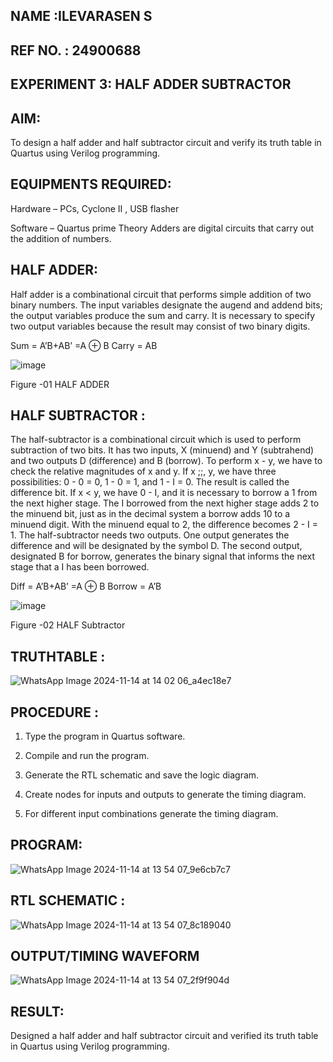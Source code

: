 ## NAME :ILEVARASEN S

## REF NO. : 24900688

## EXPERIMENT 3: HALF ADDER SUBTRACTOR

## AIM:

To design a half adder and half subtractor circuit and verify its truth table in Quartus using Verilog programming.

## EQUIPMENTS REQUIRED:

Hardware – PCs, Cyclone II , USB flasher 

Software – Quartus prime Theory Adders are digital circuits that carry out the addition of numbers.

## HALF ADDER:

Half adder is a combinational circuit that performs simple addition of two binary numbers. The input variables designate the augend and addend bits; the output variables produce the sum and carry. It is necessary to specify two output variables because the result may consist of two binary digits.

Sum = A’B+AB’ =A ⊕ B Carry = AB

![image](https://github.com/naavaneetha/HALF_ADDER_SUBTRACTOR/assets/154305477/bd4a0b2c-cdbc-4184-ab08-81578f121e1f)

Figure -01 HALF ADDER

## HALF SUBTRACTOR :

The half-subtractor is a combinational circuit which is used to perform subtraction of two bits. It has two inputs, X (minuend) and Y (subtrahend) and two outputs D (difference) and B (borrow). To perform x - y, we have to check the relative magnitudes of x and y. If x ;;, y, we have three possibilities: 0 - 0 = 0, 1 - 0 = 1, and 1 - I = 0. The result is called the difference bit. If x < y, we have 0 - I, and it is necessary to borrow a 1 from the next higher stage. The I borrowed from the next higher stage adds 2 to the minuend bit, just as in the decimal system a borrow adds 10 to a minuend digit. With the minuend equal to 2, the difference becomes 2 - I = 1. The half-subtractor needs two outputs. One output generates the difference and will be designated by the symbol D. The second output, designated B for borrow, generates the binary signal that informs the next stage that a I has been borrowed. 

Diff = A’B+AB’ =A ⊕ B
Borrow = A’B

 ![image](https://github.com/naavaneetha/HALF_ADDER_SUBTRACTOR/assets/154305477/d76b099c-513f-4e7c-843a-e2fd028a531a)

Figure -02 HALF Subtractor

## TRUTHTABLE :

![WhatsApp Image 2024-11-14 at 14 02 06_a4ec18e7](https://github.com/user-attachments/assets/e47b4e4f-1312-4da2-909c-ba864ffb6389)

## PROCEDURE :

1.	Type the program in Quartus software.

2.	Compile and run the program.

3.	Generate the RTL schematic and save the logic diagram.

4.	Create nodes for inputs and outputs to generate the timing diagram.

5.	For different input combinations generate the timing diagram.


## PROGRAM:

![WhatsApp Image 2024-11-14 at 13 54 07_9e6cb7c7](https://github.com/user-attachments/assets/d2459bb1-cb99-48d7-be81-b4c108ee45d9)


## RTL SCHEMATIC :

![WhatsApp Image 2024-11-14 at 13 54 07_8c189040](https://github.com/user-attachments/assets/14dbe29d-bce9-4248-8576-b3a79d3186f2)

## OUTPUT/TIMING WAVEFORM

![WhatsApp Image 2024-11-14 at 13 54 07_2f9f904d](https://github.com/user-attachments/assets/a7acaed1-a8e2-4370-8a7d-e4e392250944)


## RESULT:

Designed a half adder and half subtractor circuit and verified its truth table in Quartus using Verilog programming.
